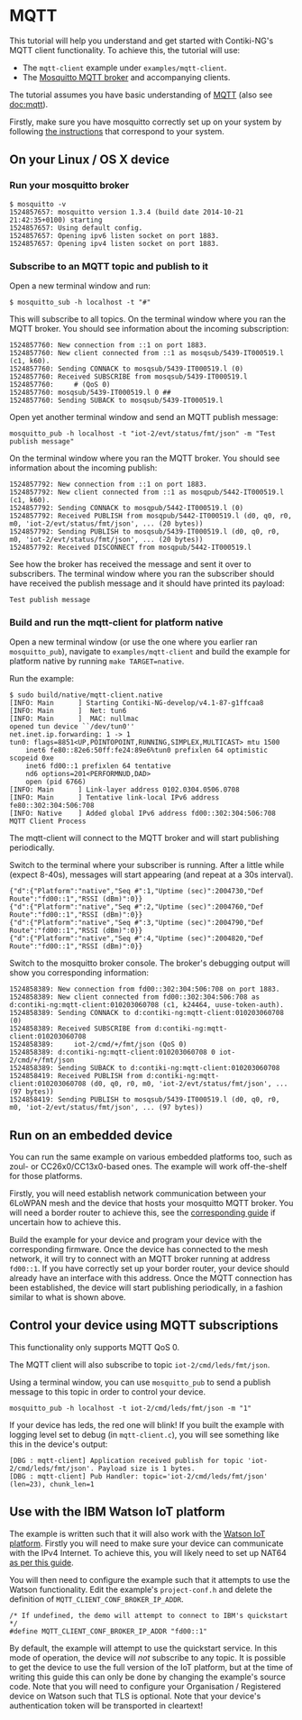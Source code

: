 # MQTT

This tutorial will help you understand and get started with Contiki-NG's MQTT client functionality. To achieve this, the tutorial will use:

* The `mqtt-client` example under `examples/mqtt-client`.
* The [Mosquitto MQTT broker][mosquitto] and accompanying clients.

The tutorial assumes you have basic understanding of [MQTT][mqtt-3-1] (also see [doc:mqtt]).

Firstly, make sure you have mosquitto correctly set up on your system by following [the instructions][doc:setup] that correspond to your system.

## On your Linux / OS X device

### Run your mosquitto broker
```
$ mosquitto -v
1524857657: mosquitto version 1.3.4 (build date 2014-10-21 21:42:35+0100) starting
1524857657: Using default config.
1524857657: Opening ipv6 listen socket on port 1883.
1524857657: Opening ipv4 listen socket on port 1883.
```

### Subscribe to an MQTT topic and publish to it

Open a new terminal window and run:
```
$ mosquitto_sub -h localhost -t "#"
```

This will subscribe to all topics.
On the terminal window where you ran the MQTT broker. You should see information about the incoming subscription:
```
1524857760: New connection from ::1 on port 1883.
1524857760: New client connected from ::1 as mosqsub/5439-IT000519.l (c1, k60).
1524857760: Sending CONNACK to mosqsub/5439-IT000519.l (0)
1524857760: Received SUBSCRIBE from mosqsub/5439-IT000519.l
1524857760: 	# (QoS 0)
1524857760: mosqsub/5439-IT000519.l 0 ##
1524857760: Sending SUBACK to mosqsub/5439-IT000519.l
```

Open yet another terminal window and send an MQTT publish message:
```
mosquitto_pub -h localhost -t "iot-2/evt/status/fmt/json" -m "Test publish message"
```

On the terminal window where you ran the MQTT broker. You should see information about the incoming publish:
```
1524857792: New connection from ::1 on port 1883.
1524857792: New client connected from ::1 as mosqpub/5442-IT000519.l (c1, k60).
1524857792: Sending CONNACK to mosqpub/5442-IT000519.l (0)
1524857792: Received PUBLISH from mosqpub/5442-IT000519.l (d0, q0, r0, m0, 'iot-2/evt/status/fmt/json', ... (20 bytes))
1524857792: Sending PUBLISH to mosqsub/5439-IT000519.l (d0, q0, r0, m0, 'iot-2/evt/status/fmt/json', ... (20 bytes))
1524857792: Received DISCONNECT from mosqpub/5442-IT000519.l
```

See how the broker has received the message and sent it over to subscribers. The terminal window where you ran the subscriber should have received the publish message and it should have printed its payload:

```
Test publish message
```

### Build and run the mqtt-client for platform native
Open a new terminal window (or use the one where you earlier ran `mosquitto_pub`), navigate to `examples/mqtt-client` and build the example for platform native by running `make TARGET=native`.

Run the example:
```
$ sudo build/native/mqtt-client.native
[INFO: Main      ] Starting Contiki-NG-develop/v4.1-87-g1ffcaa8
[INFO: Main      ]  Net: tun6
[INFO: Main      ]  MAC: nullmac
opened tun device ``/dev/tun0''
net.inet.ip.forwarding: 1 -> 1
tun0: flags=8851<UP,POINTOPOINT,RUNNING,SIMPLEX,MULTICAST> mtu 1500
	inet6 fe80::82e6:50ff:fe24:89e6%tun0 prefixlen 64 optimistic scopeid 0xe 
	inet6 fd00::1 prefixlen 64 tentative 
	nd6 options=201<PERFORMNUD,DAD>
	open (pid 6766)
[INFO: Main      ] Link-layer address 0102.0304.0506.0708
[INFO: Main      ] Tentative link-local IPv6 address fe80::302:304:506:708
[INFO: Native    ] Added global IPv6 address fd00::302:304:506:708
MQTT Client Process
```

The mqtt-client will connect to the MQTT broker and will start publishing periodically.

Switch to the terminal where your subscriber is running. After a little while (expect 8-40s), messages will start appearing (and repeat at a 30s interval).
```
{"d":{"Platform":"native","Seq #":1,"Uptime (sec)":2004730,"Def Route":"fd00::1","RSSI (dBm)":0}}
{"d":{"Platform":"native","Seq #":2,"Uptime (sec)":2004760,"Def Route":"fd00::1","RSSI (dBm)":0}}
{"d":{"Platform":"native","Seq #":3,"Uptime (sec)":2004790,"Def Route":"fd00::1","RSSI (dBm)":0}}
{"d":{"Platform":"native","Seq #":4,"Uptime (sec)":2004820,"Def Route":"fd00::1","RSSI (dBm)":0}}
```

Switch to the mosquitto broker console. The broker's debugging output will show you corresponding information:
```
1524858389: New connection from fd00::302:304:506:708 on port 1883.
1524858389: New client connected from fd00::302:304:506:708 as d:contiki-ng:mqtt-client:010203060708 (c1, k24464, uuse-token-auth).
1524858389: Sending CONNACK to d:contiki-ng:mqtt-client:010203060708 (0)
1524858389: Received SUBSCRIBE from d:contiki-ng:mqtt-client:010203060708
1524858389: 	iot-2/cmd/+/fmt/json (QoS 0)
1524858389: d:contiki-ng:mqtt-client:010203060708 0 iot-2/cmd/+/fmt/json
1524858389: Sending SUBACK to d:contiki-ng:mqtt-client:010203060708
1524858419: Received PUBLISH from d:contiki-ng:mqtt-client:010203060708 (d0, q0, r0, m0, 'iot-2/evt/status/fmt/json', ... (97 bytes))
1524858419: Sending PUBLISH to mosqsub/5439-IT000519.l (d0, q0, r0, m0, 'iot-2/evt/status/fmt/json', ... (97 bytes))
```
## Run on an embedded device
You can run the same example on various embedded platforms too, such as zoul- or CC26x0/CC13x0-based ones. The example will work off-the-shelf for those platforms.

Firstly, you will need establish network communication between your 6LoWPAN mesh and the device that hosts your mosquitto MQTT broker. You will need a border router to achieve this, see the [corresponding guide][tutorial:rpl-br] if uncertain how to achieve this.

Build the example for your device and program your device with the corresponding firmware. Once the device has connected to the mesh network, it will try to connect with an MQTT broker running at address `fd00::1`. If you have correctly set up your border router, your device should already have an interface with this address. Once the MQTT connection has been established, the device will start publishing periodically, in a fashion similar to what is shown above.

## Control your device using MQTT subscriptions
This functionality only supports MQTT QoS 0.

The MQTT client will also subscribe to topic `iot-2/cmd/leds/fmt/json`.

Using a terminal window, you can use `mosquitto_pub` to send a publish message to this topic in order to control your device.

```
mosquitto_pub -h localhost -t iot-2/cmd/leds/fmt/json -m "1"
```

If your device has leds, the red one will blink! If you built the example with logging level set to debug (in `mqtt-client.c`), you will see something like this in the device's output:

```
[DBG : mqtt-client] Application received publish for topic 'iot-2/cmd/leds/fmt/json'. Payload size is 1 bytes.
[DBG : mqtt-client] Pub Handler: topic='iot-2/cmd/leds/fmt/json' (len=23), chunk_len=1
```

## Use with the IBM Watson IoT platform
The example is written such that it will also work with the [Watson IoT platform](https://www.ibm.com/watson/). Firstly you will need to make sure your device can communicate with the IPv4 Internet. To achieve this, you will likely need to set up NAT64 [as per this guide][nat64].

You will then need to configure the example such that it attempts to use the Watson functionality. Edit the example's `project-conf.h` and delete the definition of `MQTT_CLIENT_CONF_BROKER_IP_ADDR`.

```
/* If undefined, the demo will attempt to connect to IBM's quickstart */
#define MQTT_CLIENT_CONF_BROKER_IP_ADDR "fd00::1"
```

By default, the example will attempt to use the quickstart service. In this mode of operation, the device will _not_ subscribe to any topic. It is possible to get the device to use the full version of the IoT platform, but at the time of writing this guide this can only be done by changing the example's source code. Note that you will need to configure your Organisation / Registered device on Watson such that TLS is optional. Note that your device's authentication token will be transported in cleartext!

[mqtt-3-1]: http://public.dhe.ibm.com/software/dw/webservices/ws-mqtt/mqtt-v3r1.html
[doc:setup]: /doc/Home.md
[doc:mqtt]: /doc/programming/MQTT.md
[tutorial:rpl-br]: /doc/tutorials/RPL-border-router.md
[mosquitto]: https://mosquitto.org/
[nat64]: /doc/getting-started/NAT64-for-Contiki-NG.md
